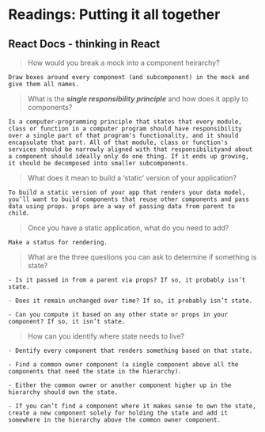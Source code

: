 # Readings: Putting it all together

## React Docs - thinking in React

> How would you break a mock into a component heirarchy?

    Draw boxes around every component (and subcomponent) in the mock and give them all names.

> What is the ***single responsibility principle*** and how does it apply to components?

    Is a computer-programming principle that states that every module, class or function in a computer program should have responsibility over a single part of that program's functionality, and it should encapsulate that part. All of that module, class or function's services should be narrowly aligned with that responsibilityand about a component should ideally only do one thing. If it ends up growing, it should be decomposed into smaller subcomponents.

> What does it mean to build a ‘static’ version of your application?

    To build a static version of your app that renders your data model, you’ll want to build components that reuse other components and pass data using props. props are a way of passing data from parent to child.

> Once you have a static application, what do you need to add?

    Make a status for rendering.

> What are the three questions you can ask to determine if something is state?

    - Is it passed in from a parent via props? If so, it probably isn’t state.

    - Does it remain unchanged over time? If so, it probably isn’t state.

    - Can you compute it based on any other state or props in your component? If so, it isn’t state.

> How can you identify where state needs to live?

    - Dentify every component that renders something based on that state.

    - Find a common owner component (a single component above all the components that need the state in the hierarchy).

    - Either the common owner or another component higher up in the hierarchy should own the state.
    
    - If you can’t find a component where it makes sense to own the state, create a new component solely for holding the state and add it somewhere in the hierarchy above the common owner component.
